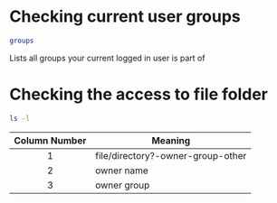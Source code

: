 # Checking current user groups
```bash
groups
```
Lists all groups your current logged in user is part of
# Checking the access to file folder
```bash
ls -l
```
|Column Number| Meaning|
|:------------:|--------|
|1|file/directory?-owner-group-other|
|2|owner name|
|3|owner group|

